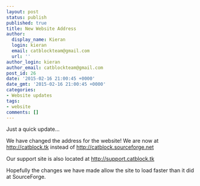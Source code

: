 ```yaml
---
layout: post
status: publish
published: true
title: New Website Address
author:
  display_name: Kieran
  login: kieran
  email: catblockteam@gmail.com
  url: ''
author_login: kieran
author_email: catblockteam@gmail.com
post_id: 26
date: '2015-02-16 21:00:45 +0000'
date_gmt: '2015-02-16 21:00:45 +0000'
categories:
- Website updates
tags:
- website
comments: []
---
```

<p>Just a quick update...</p>
<p>We have changed the address for the website! We are now at <a href="http://catblock.tk">http://catblock.tk</a> instead of <a href="http://catblock.sourceforge.net">http://catblock.sourceforge.net</a></p>
<p>Our support site is also located at <a href="http://support.catblock.tk">http://support.catblock.tk</a></p>
<p>Hopefully the changes we have made allow the site to load faster than it did at SourceForge.</p>
